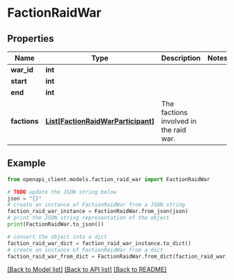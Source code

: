 # FactionRaidWar


## Properties

Name | Type | Description | Notes
------------ | ------------- | ------------- | -------------
**war_id** | **int** |  | 
**start** | **int** |  | 
**end** | **int** |  | 
**factions** | [**List[FactionRaidWarParticipant]**](FactionRaidWarParticipant.md) | The factions involved in the raid war. | 

## Example

```python
from openapi_client.models.faction_raid_war import FactionRaidWar

# TODO update the JSON string below
json = "{}"
# create an instance of FactionRaidWar from a JSON string
faction_raid_war_instance = FactionRaidWar.from_json(json)
# print the JSON string representation of the object
print(FactionRaidWar.to_json())

# convert the object into a dict
faction_raid_war_dict = faction_raid_war_instance.to_dict()
# create an instance of FactionRaidWar from a dict
faction_raid_war_from_dict = FactionRaidWar.from_dict(faction_raid_war_dict)
```
[[Back to Model list]](../README.md#documentation-for-models) [[Back to API list]](../README.md#documentation-for-api-endpoints) [[Back to README]](../README.md)


